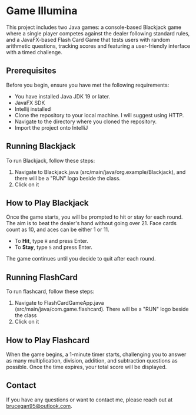 # Game Illumina
This project includes two Java games: a console-based Blackjack game where a single player competes against the dealer following standard rules, and a JavaFX-based Flash Card Game that tests users with random arithmetic questions, tracking scores and featuring a user-friendly interface with a timed challenge.

## Prerequisites

Before you begin, ensure you have met the following requirements:
- You have installed Java JDK 19 or later.
- JavaFX SDK
- Intellij installed
- Clone the repository to your local machine. I will suggest using HTTP.
- Navigate to the directory where you cloned the repository.
- Import the project onto IntelliJ

## Running Blackjack

To run Blackjack, follow these steps:
1. Navigate to Blackjack.java (src/main/java/org.example/Blackjack), and there will be a "RUN" logo beside the class.
2. Click on it

## How to Play Blackjack

Once the game starts, you will be prompted to hit or stay for each round. The aim is to beat the dealer's hand without going over 21. Face cards count as 10, and aces can be either 1 or 11.

- To **Hit**, type `H` and press Enter.
- To **Stay**, type `S` and press Enter.

The game continues until you decide to quit after each round.


## Running FlashCard

To run flashcard, follow these steps:
1. Navigate to FlashCardGameApp.java (src/main/java/com.game.flashcard). There will be a "RUN" logo beside the class
2. Click on it

## How to Play Flashcard

When the game begins, a 1-minute timer starts, challenging you to answer as many multiplication, division, addition, and subtraction questions as possible. Once the time expires, your total score will be displayed.

## Contact

If you have any questions or want to contact me, please reach out at brucegan95@outlook.com.
